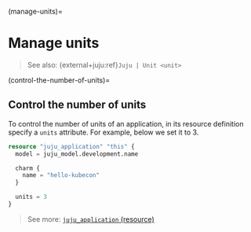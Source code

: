 (manage-units)=
# Manage units

> See also: {external+juju:ref}`Juju | Unit <unit>`

(control-the-number-of-units)=
## Control the number of units

To control the number of units of an application, in its resource definition specify a `units` attribute. For example, below we set it to 3.


```terraform
resource "juju_application" "this" {
  model = juju_model.development.name

  charm {
    name = "hello-kubecon"
  }

  units = 3
}
```

> See more: [`juju_application` (resource)](../reference/terraform-provider/resources/application)

